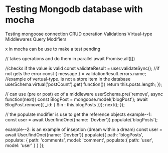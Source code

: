 <h1>Testing Mongodb database with mocha</h1>

Testing
mongoose connection
CRUD operation
Validations
Virtual-type
Middlewares
Query Modifiers

x in mocha can be use to make a test pending


// takes operations and do them in parallel
await Promise.all([])

//checks if the value is valid
const validateResult = user.validateSync();
//if not gets the error
const { message } = validationResult.errors.name;
//example of vertual-type. is not a store item in the database
userSchema.virtual('postCount').get( function(){
  return this.posts.length;
});

// can use (pre or post) ex of a middleware
userSchema.pre('remove', async function(next){
  const BlogPost = mongoose.model('blogPost');
  await BlogPost.remove({ _id: { $in : this.blogPosts }});
  next();
});

// the populate modifier is use to get the reference objects
example--1:
const user = await User.findOne({name: 'Dovber'}).populate('blogPosts');

example--2: is an example of inseption (dream within  a dream)
const user = await User.findOne({name: 'Dovber'}).populate({
  path: 'blogPosts',
  populate: {
    path: 'comments',
    model: 'comment',
    populate:{
      path: 'user',
      model: 'user'
    }
  }
});
